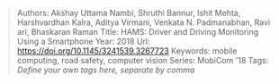> Authors: Akshay Uttama Nambi, Shruthi Bannur, Ishit Mehta, Harshvardhan Kalra, Aditya Virmani, Venkata N. Padmanabhan, Ravi ari, Bhaskaran Raman
> Title: HAMS: Driver and Driving Monitoring Using a Smartphone
> Year: 2018
> Url: https://doi.org/10.1145/3241539.3267723
> Keywords: mobile computing, road safety, computer vision
> Series: MobiCom '18
> Tags: *Define your own tags here, separate by comma*